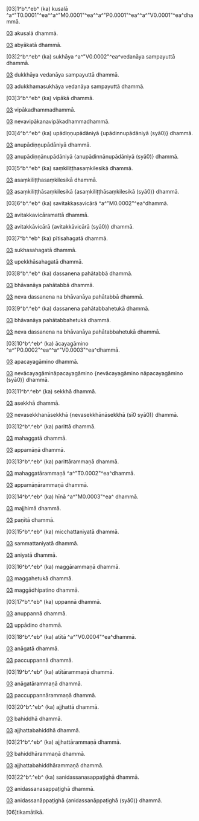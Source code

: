 [03]1^b^.^eb^ (ka) kusalā ^a^"T0.0001"^ea^^a^"M0.0001"^ea^^a^"P0.0001"^ea^^a^"V0.0001"^ea^dhammā.

[03](kha) akusalā dhammā.

[03](ga) abyākatā dhammā.

[03]2^b^.^eb^ (ka) sukhāya ^a^"V0.0002"^ea^vedanāya  sampayuttā dhammā.

[03](kha) dukkhāya vedanāya sampayuttā  dhammā.

[03](ga) adukkhamasukhāya vedanāya  sampayuttā dhammā.

[03]3^b^.^eb^ (ka) vipākā dhammā.

[03](kha) vipākadhammadhammā.

[03](ga) nevavipākanavipākadhammadhammā.

[03]4^b^.^eb^ (ka) upādiṇṇupādāniyā {upādinnupādāniyā (syā0)}   dhammā.

[03](kha) anupādiṇṇupādāniyā dhammā.

[03](ga) anupādiṇṇānupādāniyā {anupādinnānupādāniyā (syā0)} dhammā.

[03]5^b^.^eb^ (ka) saṃkiliṭṭhasaṃkilesikā dhammā.

[03](kha) asaṃkiliṭṭhasaṃkilesikā dhammā.

[03](ga) asaṃkiliṭṭhāsaṃkilesikā {asaṃkiliṭṭhāsaṃkilesikā (syā0)} dhammā.

[03]6^b^.^eb^ (ka) savitakkasavicārā  ^a^"M0.0002"^ea^dhammā.

[03](kha) avitakkavicāramattā dhammā.

[03](ga) avitakkāvicārā {avitakkāvicārā (syā0)} dhammā.

[03]7^b^.^eb^ (ka) pītisahagatā dhammā.

[03](kha) sukhasahagatā dhammā.

[03](ga) upekkhāsahagatā dhammā.

[03]8^b^.^eb^ (ka) dassanena pahātabbā  dhammā.

[03](kha) bhāvanāya pahātabbā dhammā.

[03](ga) neva dassanena na bhāvanāya  pahātabbā dhammā.

[03]9^b^.^eb^ (ka) dassanena  pahātabbahetukā dhammā.

[03](kha) bhāvanāya pahātabbahetukā dhammā.

[03](ga) neva dassanena na bhāvanāya  pahātabbahetukā dhammā.

[03]10^b^.^eb^ (ka) ācayagāmino ^a^"P0.0002"^ea^^a^"V0.0003"^ea^dhammā.

[03](kha) apacayagāmino dhammā.

[03](ga) nevācayagāmināpacayagāmino {nevācayagāmino nāpacayagāmino (syā0)}  dhammā.

[03]11^b^.^eb^ (ka) sekkhā dhammā.

[03](kha) asekkhā dhammā.

[03](ga) nevasekkhanāsekkhā {nevasekkhānāsekkhā (sī0 syā0)} dhammā.

[03]12^b^.^eb^ (ka) parittā dhammā.

[03](kha) mahaggatā dhammā.

[03](ga) appamāṇā dhammā.

[03]13^b^.^eb^ (ka) parittārammaṇā dhammā.

[03](kha) mahaggatārammaṇā ^a^"T0.0002"^ea^dhammā.

[03](ga) appamāṇārammaṇā dhammā.

[03]14^b^.^eb^ (ka) hīnā ^a^"M0.0003"^ea^ dhammā.

[03](kha) majjhimā dhammā.

[03](ga) paṇītā dhammā.

[03]15^b^.^eb^ (ka) micchattaniyatā  dhammā.

[03](kha) sammattaniyatā dhammā.

[03](ga) aniyatā dhammā.

[03]16^b^.^eb^ (ka) maggārammaṇā dhammā.

[03](kha) maggahetukā dhammā.

[03](ga) maggādhipatino dhammā.

[03]17^b^.^eb^ (ka) uppannā dhammā.

[03](kha) anuppannā dhammā.

[03](ga) uppādino dhammā.

[03]18^b^.^eb^ (ka) atītā ^a^"V0.0004"^ea^dhammā.

[03](kha) anāgatā dhammā.

[03](ga) paccuppannā dhammā.

[03]19^b^.^eb^ (ka) atītārammaṇā  dhammā.

[03](kha) anāgatārammaṇā dhammā.

[03](ga) paccuppannārammaṇā dhammā.

[03]20^b^.^eb^ (ka) ajjhattā dhammā.

[03](kha) bahiddhā dhammā.

[03](ga) ajjhattabahiddhā dhammā.

[03]21^b^.^eb^ (ka) ajjhattārammaṇā  dhammā.

[03](kha) bahiddhārammaṇā dhammā.

[03](ga) ajjhattabahiddhārammaṇā dhammā.

[03]22^b^.^eb^ (ka) sanidassanasappaṭighā  dhammā.

[03](kha) anidassanasappaṭighā dhammā.

[03](ga) anidassanāppaṭighā {anidassanāppaṭighā (syā0)} dhammā.

[06]tikamātikā.